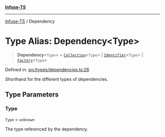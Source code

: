 [**Infuse-TS**](../README.md)

***

[Infuse-TS](../README.md) / Dependency

# Type Alias: Dependency\<Type\>

> **Dependency**\<`Type`\> = [`Collection`](Collection.md)\<`Type`\> \| [`Identifier`](Identifier.md)\<`Type`\> \| [`Factory`](Factory.md)\<`Type`\>

Defined in: [src/types/dependencies.ts:26](https://github.com/D-Kay6/Infuse-TS/blob/1387e3f339bea91025c5da407e0b7dff28feffb5/src/types/dependencies.ts#L26)

Shorthand for the different types of dependencies.

## Type Parameters

### Type

`Type` = `unknown`

The type referenced by the dependency.
